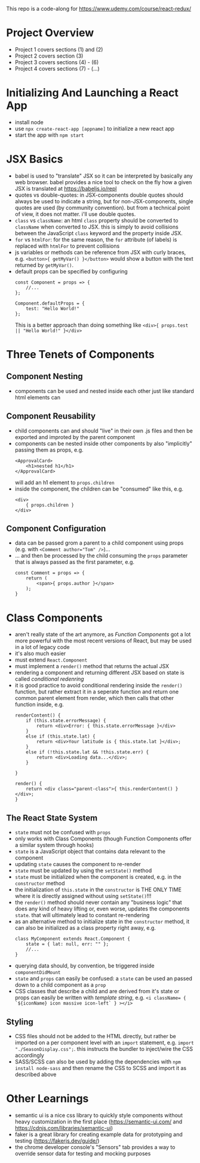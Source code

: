 This repo is a code-along for https://www.udemy.com/course/react-redux/

# Project Overview

- Project 1 covers sections (1) and (2)
- Project 2 covers section (3)
- Project 3 covers sections (4) - (6)
- Project 4 covers sections (7) - (...)

# Initializing And Launching a React App

- install node
- use `npx create-react-app [appname]` to initialize a new react app
- start the app with `npm start` 

# JSX Basics

- babel is used to "translate" JSX so it can be interpreted by basically any web browser. babel provides a nice tool to check on the fly how a given JSX is translated at https://babeljs.io/repl
- quotes vs double-quotes: in JSX-components double quotes should always be used to indicate a string, but for non-JSX-components, single quotes are used (by community convention). but from a technical point of view, it does not matter. i'll use double quotes.
- `class` vs `className`: an html `class` property should be converted to `className` when converted to JSX. this is simply to avoid collisions between the JavaScript `class` keyword and the property inside JSX.
- `for` vs `htmlFor`: for the same reason, the `for` attribute (of labels) is replaced with `htmlFor` to prevent collisions
- js variables or methods can be reference from JSX with curly braces, e.g. `<button>{ getMyVar() }</button>` would show a button with the text returned by `getMyVar()`.
- default props can be specified by configuring
    ```
    const Component = props => {
        //...
    };

    Component.defaultProps = {
        test: "Hello World!"
    };
    ```
    This is a better approach than doing something like `<div>{ props.test || "Hello World!" }</div>`

# Three Tenets of Components

## Component Nesting

- components can be used and nested inside each other just like standard html elements can

## Component Reusability

- child components can and should "live" in their own .js files and then be exported and improted by the parent component
- components can be nested inside other components by also "implicitly" passing them as props, e.g.
    ```
    <ApprovalCard>
        <h1>nested h1</h1>
    </ApprovalCard>
    ```
    will add an h1 element to `props.children`
- inside the component, the children can be "consumed" like this, e.g.
    ```
    <div>
        { props.children }
    </div>
    ```

## Component Configuration

- data can be passed grom a parent to a child component using props (e.g. with `<Comment author="Tom" />`)...
- ... and then be processed by the child consuming the `props` parameter that is always passed as the first parameter, e.g.
    ```
    const Comment = props => {
        return (
            <span>{ props.author }</span>
        );
    }
    ```

# Class Components

- aren't really state of the art anymore, as *Function Components* got a lot more powerful with the most recent versions of React, but may be used in a lot of legacy code
- it's also much easier
- must extend `React.Component`
- must implement a `render()` method that returns the actual JSX
- rendering a component and returning different JSX based on state is called *conditional redenring*
- it is good practice to avoid conditional rendering inside the `render()` function, but rather extract it in a seperate function and return one common parent element from render, which then calls that other function inside, e.g.
    ```
    renderContent() {
        if (this.state.errorMessage) {
            return <div>Error: { this.state.errorMessage }</div>
        }
        else if (this.state.lat) {
            return <div>Your latitude is { this.state.lat }</div>;
        }
        else if (!this.state.lat && !this.state.err) {
            return <div>Loading data...</div>;
        }

    }

    render() {
        return <div class="parent-class">{ this.renderContent() }</div>;
    }
    ```

## The React State System

- `state` must not be confused with `props`
- only works with Class Components (though Function Components offer a similar system through hooks)
- `state` is a JavaScript object that contains data relevant to the component
- updating `state` causes the component to re-render
- `state` must be updated by using the `setState()` method
- `state` must be initialized when the component is created, e.g. in the `constructor` method
- the initialization of `this.state` in the `constructor` is THE ONLY TIME where it is directly assigned without using `setState()`!!!
- the `render()` method should never contain any "business logic" that does any kind of heavy lifting or, even worse, updates the components `state`. that will ultimately lead to constant re-rendering
- as an alternative method to initialize state in the `constructor` method, it can also be initialized as a class property right away, e.g.
    ```
    class MyComponent extends React.Component {
        state = { lat: null, err: "" };
        //...
    }
    ```
- querying data should, by convention, be triggered inside `componentDidMount`
- `state` and `props` can easily be confused: a `state` can be used an passed down to a child component as a `prop`
- CSS classes that describe a child and are derived from it's state or props can easily be written with *template string*, e.g. ``<i className= { `${iconName} icon massive icon-left` } ></i>``

## Styling

- CSS files should not be added to the HTML directly, but rather be imported on a per component level with an `import` statement, e.g. `import "./SeasonDisplay.css";`. this instructs the bundler to inject/wire the CSS accordingly
- SASS/SCSS can also be used by adding the dependencies with `npm install node-sass` and then rename the CSS to SCSS and import it as described above

# Other Learnings

- semantic ui is a nice css library to quickly style components without heavy customization in the first place (https://semantic-ui.com/ and https://cdnjs.com/libraries/semantic-ui)
- faker is a great library for creating example data for prototyping and testing (https://fakerjs.dev/guide/)
- the chrome developer console's "Sensors" tab provides a way to override sensor data for testing and mocking purposes